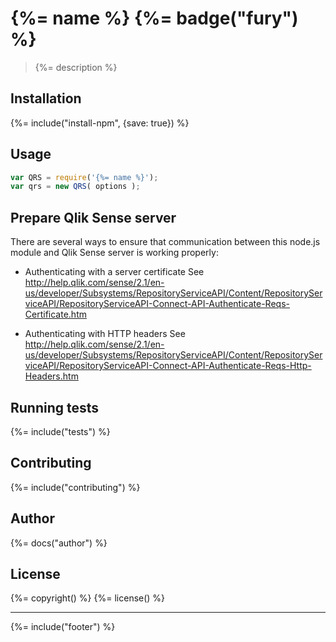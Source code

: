 # {%= name %} {%= badge("fury") %}
> {%= description %}


## Installation
{%= include("install-npm", {save: true}) %}

## Usage

```js
var QRS = require('{%= name %}');
var qrs = new QRS( options );
```

## Prepare Qlik Sense server
There are several ways to ensure that communication between this node.js module and Qlik Sense server is working properly:

* Authenticating with a server certificate
See http://help.qlik.com/sense/2.1/en-us/developer/Subsystems/RepositoryServiceAPI/Content/RepositoryServiceAPI/RepositoryServiceAPI-Connect-API-Authenticate-Reqs-Certificate.htm

* Authenticating with HTTP headers
See http://help.qlik.com/sense/2.1/en-us/developer/Subsystems/RepositoryServiceAPI/Content/RepositoryServiceAPI/RepositoryServiceAPI-Connect-API-Authenticate-Reqs-Http-Headers.htm

## Running tests
{%= include("tests") %}

## Contributing
{%= include("contributing") %}

## Author
{%= docs("author") %}

## License
{%= copyright() %}
{%= license() %}

***
{%= include("footer") %}
